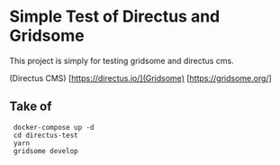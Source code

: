 # Simple Test of Directus and Gridsome

This project is simply for testing gridsome and directus cms.

(Directus CMS) [https://directus.io/](Gridsome) [https://gridsome.org/]

## Take of

```
 docker-compose up -d
 cd directus-test
 yarn
 gridsome develop
```
